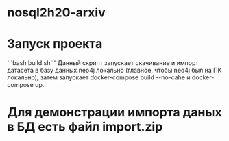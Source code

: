 # nosql2h20-arxiv

# Запуск проекта
'''bash build.sh'''
Данный скрипт запускает скачивание и импорт датасета в базу данных neo4j локально (главное, чтобы neo4j был на ПК локально), затем запускает docker-compose build --no-cahe и docker-compose up.

# Для демонстрации импорта даных в БД есть файл import.zip
